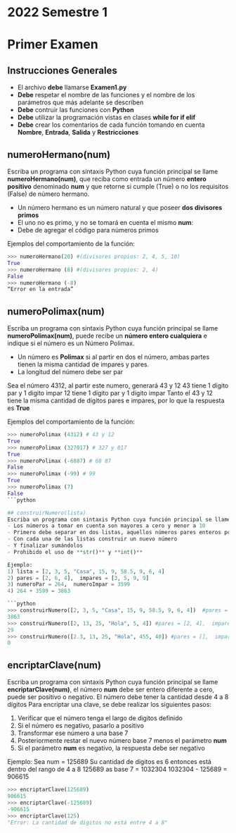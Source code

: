 # 2022 Semestre 1
# Primer Examen

## Instrucciones Generales
- El archivo **debe** llamarse **Examen1.py**
- **Debe** respetar el nombre de las funciones y el nombre de los parámetros que más adelante se describen
- **Debe** contruir las funciones con **Python**
- **Debe** utilizar la programación vistas en clases **while for if elif**
- **Debe** crear los comentarios de cada función tomando en cuenta **Nombre**, **Entrada**, **Salida** y **Restricciones**

## numeroHermano(num)
Escriba un programa con sintaxis Python cuya función principal se llame **numeroHermano(num)**, que reciba como entrada un número **entero positivo** denominado **num** y que retorne si cumple (True) o no los requisitos (False) de número hermano. 
- Un número hermano es un número natural y que poseer **dos divisores primos** 
- El uno no es primo, y no se tomará en cuenta el mismo **num**:
- Debe de agregar el código para números primos

Ejemplos del comportamiento de la función:
```python
>>> numeroHermano(20) #(divisores propios: 2, 4, 5, 10)
True
>>> numeroHermano (8) #(divisores propios: 2, 4)
False
>>> numeroHermano (-8)
“Error en la entrada”
```

## numeroPolimax(num)
Escriba un programa con sintaxis Python cuya función principal se llame **numeroPolimax(num)**, puede recibe un **número entero cualquiera** e indique si el número es un Número Polimax. 
- Un número es **Polimax** si al partir en dos el número, ambas partes tienen la misma cantidad de impares y pares. 
- La longitud del número debe ser par

Sea el número 4312, al partir este numero, generará 43 y 12
43 tiene 1 dígito par y 1 digito impar
12 tiene 1 dígito par y 1 digito impar
Tanto el 43 y 12 tiene la misma cantidad de dígitos pares e impares, por lo que la respuesta es **True**

Ejemplos del comportamiento de la función:
```python
>>> numeroPolimax (4312) # 43 y 12
True 
>>> numeroPolimax (327017) # 327 y 017
True
>>> numeroPolimax (-6887) # 68 87
False
>>> numeroPolimax (-99) # 99
True
>>> numeroPolimax (7) 
False
```python

## construirNumero(lista)
Escriba un programa con sintaxis Python cuya función principal se llame **construirNumero(lista)**, puede recibe una **lista de elementos cualquiera**.
- Los números a tomar en cuenta son mayores a cero y menor a 10
- Primero debe separar en dos listas, aquellos números pares enteros positivos y en otra lista los números impares enteros positivos
- Con cada una de las listas construir un nuevo número
- Y finalizar sumándolos
- Prohibido el uso de **str()** y **int()**

Ejemplo:
1) lista = [2, 3, 5, "Casa", 15, 9, 58.5, 9, 6, 4]
2) pares = [2, 6, 4],  impares = [3, 5, 9, 9]
3) numeroPar = 264,  numeroImpar = 3599
4) 264 + 3599 = 3863

```python
>>> construirNumero([2, 3, 5, "Casa", 15, 9, 58.5, 9, 6, 4])  #pares = [2, 6, 4],  impares = [3, 5, 9, 9]
3863
>>> construirNumero([2, 13, 25, "Hola", 5, 4]) #pares = [2, 4],  impares = [5]
29
>>> construirNumero([2.3, 13, 25, "Hola", 455, 40]) #pares = [],  impares = []
0
```
## encriptarClave(num)
Escriba un programa con sintaxis Python cuya función principal se llame **encriptarClave(num)**, el número **num** debe ser entero diferente a cero, puede ser positivo o negativo. El número debe tener la cantidad desde 4 a 8 dígitos
Para encriptar una clave, se debe realizar los siguientes pasos:
1) Verificar que el número tenga el largo de digitos definido
2) Si el número es negativo, pasarlo a positivo
3) Transformar ese número a una base 7
4) Posteriormente restar el nuevo número base 7 menos el parámetro **num**
5) Si el parámetro **num** es negativo, la respuesta debe ser negativo

Ejemplo:
Sea num = 125689
Su cantidad de dígitos es 6 entonces está dentro del rango de 4 a 8
125689 as base 7 = 1032304
1032304 - 125689 = 906615

```python
>>> encriptarClave(125689)
906615
>>> encriptarClave(-125689)
-906615
>>> encriptarClave(125)
"Error: La cantidad de digitos no está entre 4 a 8"
```
